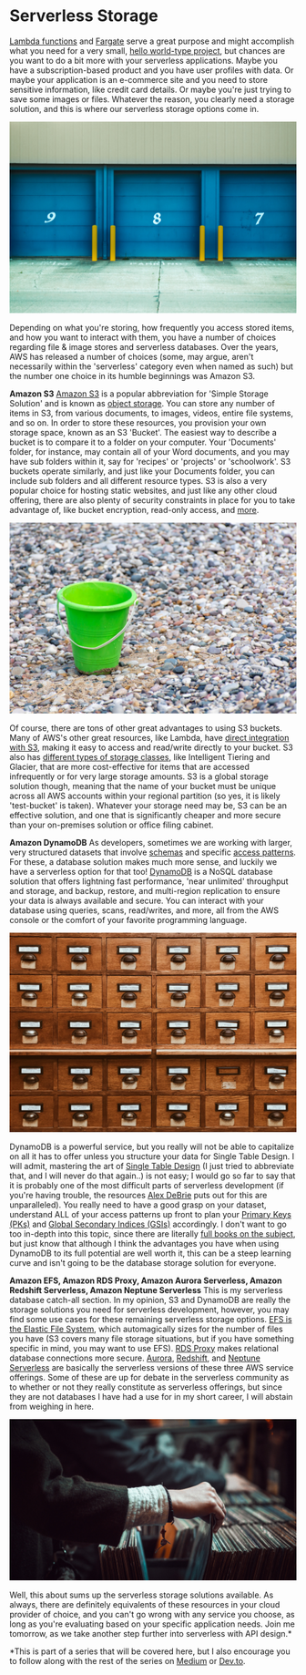 # Serverless Storage

[Lambda functions](https://aws.amazon.com/lambda/) and [Fargate](https://aws.amazon.com/fargate/) serve a great purpose and might accomplish what you need for a very small, [hello world-type project](https://aws.amazon.com/getting-started/hands-on/run-serverless-code/), but chances are you want to do a bit more with your serverless applications. Maybe you have a subscription-based product and you have user profiles with data. Or maybe your application is an e-commerce site and you need to store sensitive information, like credit card details. Or maybe you're just trying to save some images or files. Whatever the reason, you clearly need a storage solution, and this is where our serverless storage options come in.

![Storage Solutions for every need! Image via Unsplash.](images/day72-1.jpg)

Depending on what you're storing, how frequently you access stored items, and how you want to interact with them, you have a number of choices regarding file & image stores and serverless databases. Over the years, AWS has released a number of choices (some, may argue, aren't necessarily within the 'serverless' category even when named as such) but the number one choice in its humble beginnings was Amazon S3.

**Amazon S3**
[Amazon S3](https://aws.amazon.com/s3/) is a popular abbreviation for 'Simple Storage Solution' and is known as [object storage](https://aws.amazon.com/what-is/object-storage/). You can store any number of items in S3, from various documents, to images, videos, entire file systems, and so on. In order to store these resources, you provision your own storage space, known as an S3 'Bucket'. The easiest way to describe a bucket is to compare it to a folder on your computer. Your 'Documents' folder, for instance, may contain all of your Word documents, and you may have sub folders within it, say for 'recipes' or 'projects' or 'schoolwork'. S3 buckets operate similarly, and just like your Documents folder, you can include sub folders and all different resource types. S3 is also a very popular choice for hosting static websites, and just like any other cloud offering, there are also plenty of security constraints in place for you to take advantage of, like bucket encryption, read-only access, and [more](https://aws.amazon.com/s3/security/).


![S3 Buckets are an example of an object storage solution. Image via Unsplash.](images/day72-2.jpg)

Of course, there are tons of other great advantages to using S3 buckets. Many of AWS's other great resources, like Lambda, have [direct integration with S3](https://docs.aws.amazon.com/lambda/latest/dg/with-s3-example.html), making it easy to access and read/write directly to your bucket. S3 also has [different types of storage classes](https://aws.amazon.com/s3/storage-classes/), like Intelligent Tiering and Glacier, that are more cost-effective for items that are accessed infrequently or for very large storage amounts. S3 is a global storage solution though, meaning that the name of your bucket must be unique across all AWS accounts within your regional partition (so yes, it is likely 'test-bucket' is taken). Whatever your storage need may be, S3 can be an effective solution, and one that is significantly cheaper and more secure than your on-premises solution or office filing cabinet.

**Amazon DynamoDB**
As developers, sometimes we are working with larger, very structured datasets that involve [schemas](https://www.ibm.com/topics/database-schema) and specific [access patterns](https://docs.aws.amazon.com/prescriptive-guidance/latest/dynamodb-data-modeling/step3.html). For these, a database solution makes much more sense, and luckily we have a serverless option for that too! [DynamoDB](https://aws.amazon.com/dynamodb/) is a NoSQL database solution that offers lightning fast performance, 'near unlimited' throughput and storage, and backup, restore, and multi-region replication to ensure your data is always available and secure. You can interact with your database using queries, scans, read/writes, and more, all from the AWS console or the comfort of your favorite programming language.


![Sort of like the Dewey Decimal System, Single Table Design with DynamoDB allows you to store and 'catalog' all different types of data you may need to collect. Image via Unsplash.](images/day72-3.jpg)

DynamoDB is a powerful service, but you really will not be able to capitalize on all it has to offer unless you structure your data for Single Table Design. I will admit, mastering the art of [Single Table Design](https://aws.amazon.com/blogs/compute/creating-a-single-table-design-with-amazon-dynamodb/) (I just tried to abbreviate that, and I will never do that again..) is not easy; I would go so far to say that it is probably one of the most difficult parts of serverless development (if you're having trouble, the resources [Alex DeBrie](https://aws.amazon.com/blogs/compute/creating-a-single-table-design-with-amazon-dynamodb/) puts out for this are unparalleled). You really need to have a good grasp on your dataset, understand ALL of your access patterns up front to plan your [Primary Keys (PKs)](https://aws.amazon.com/premiumsupport/knowledge-center/primary-key-dynamodb-table/) and [Global Secondary Indices (GSIs)](
https://docs.aws.amazon.com/amazondynamodb/latest/developerguide/GSI.html) accordingly. I don't want to go too in-depth into this topic, since there are literally [full books on the subject](https://www.dynamodbbook.com/), but just know that although I think the advantages you have when using DynamoDB to its full potential are well worth it, this can be a steep learning curve and isn't going to be the database storage solution for everyone.

**Amazon EFS, Amazon RDS Proxy, Amazon Aurora Serverless, Amazon Redshift Serverless, Amazon Neptune Serverless**
This is my serverless database catch-all section. In my opinion, S3 and DynamoDB are really the storage solutions you need for serverless development, however, you may find some use cases for these remaining serverless storage options. [EFS is the Elastic File System](https://aws.amazon.com/efs/), which automagically sizes for the number of files you have (S3 covers many file storage situations, but if you have something specific in mind, you may want to use EFS). [RDS Proxy](https://aws.amazon.com/rds/proxy/) makes relational database connections more secure. [Aurora](https://aws.amazon.com/rds/aurora/serverless/), [Redshift](https://aws.amazon.com/redshift/redshift-serverless/), and [Neptune Serverless](https://aws.amazon.com/neptune/serverless/) are basically the serverless versions of these three AWS service offerings. Some of these are up for debate in the serverless community as to whether  or not they really constitute as serverless offerings, but since they are not databases I have had a use for in my short career, I will abstain from weighing in here.

![Keep your files safe and secure with any number of serverless file storage options, like EFS. Image via Unsplash.](images/day72-4.jpg)

Well, this about sums up the serverless storage solutions available. As always, there are definitely equivalents of these resources in your cloud provider of choice, and you can't go wrong with any service you choose, as long as you're evaluating based on your specific application needs. Join me tomorrow, as we take another step further into serverless with API design.*

*This is part of a series that will be covered here, but I also encourage you to follow along with the rest of the series on [Medium](https://kristiperreault.medium.com/serverless-storage-4b7974683d3d) or [Dev.to](https://dev.to/aws-heroes/serverless-storage-50i3).

